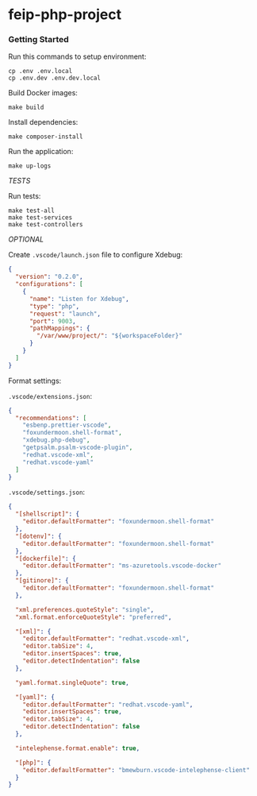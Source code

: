 # feip-php-project

### Getting Started

Run this commands to setup environment:

```
cp .env .env.local
cp .env.dev .env.dev.local
```

Build Docker images:

```
make build
```

Install dependencies:

```
make composer-install
```

Run the application:

```
make up-logs
```

_TESTS_

Run tests:

```
make test-all
make test-services
make test-controllers
```

_OPTIONAL_

Create `.vscode/launch.json` file to configure Xdebug:

```json
{
  "version": "0.2.0",
  "configurations": [
    {
      "name": "Listen for Xdebug",
      "type": "php",
      "request": "launch",
      "port": 9003,
      "pathMappings": {
        "/var/www/project/": "${workspaceFolder}"
      }
    }
  ]
}
```

Format settings:

`.vscode/extensions.json`:

```json
{
  "recommendations": [
    "esbenp.prettier-vscode",
    "foxundermoon.shell-format",
    "xdebug.php-debug",
    "getpsalm.psalm-vscode-plugin",
    "redhat.vscode-xml",
    "redhat.vscode-yaml"
  ]
}
```

`.vscode/settings.json`:

```json
{
  "[shellscript]": {
    "editor.defaultFormatter": "foxundermoon.shell-format"
  },
  "[dotenv]": {
    "editor.defaultFormatter": "foxundermoon.shell-format"
  },
  "[dockerfile]": {
    "editor.defaultFormatter": "ms-azuretools.vscode-docker"
  },
  "[gitinore]": {
    "editor.defaultFormatter": "foxundermoon.shell-format"
  },

  "xml.preferences.quoteStyle": "single",
  "xml.format.enforceQuoteStyle": "preferred",

  "[xml]": {
    "editor.defaultFormatter": "redhat.vscode-xml",
    "editor.tabSize": 4,
    "editor.insertSpaces": true,
    "editor.detectIndentation": false
  },

  "yaml.format.singleQuote": true,

  "[yaml]": {
    "editor.defaultFormatter": "redhat.vscode-yaml",
    "editor.insertSpaces": true,
    "editor.tabSize": 4,
    "editor.detectIndentation": false
  },

  "intelephense.format.enable": true,

  "[php]": {
    "editor.defaultFormatter": "bmewburn.vscode-intelephense-client"
  }
}
```
